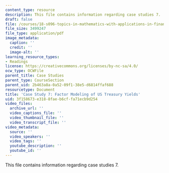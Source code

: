 ```yaml
---
content_type: resource
description: This file contains information regarding case studies 7.
draft: false
file: /courses/18-s096-topics-in-mathematics-with-applications-in-finance-fall-2013/3f158673e3188faeb6cffa71ecb9d254_MIT18_S096F13_CaseStudy7.pdf
file_size: 3499247
file_type: application/pdf
image_metadata:
  caption: ''
  credit: ''
  image-alt: ''
learning_resource_types:
- Readings
license: https://creativecommons.org/licenses/by-nc-sa/4.0/
ocw_type: OCWFile
parent_title: Case Studies
parent_type: CourseSection
parent_uid: 2b463a8a-0a52-09f1-38e5-d6814ffaf688
resourcetype: Document
title: 'Case Study 7: Factor Modeling of US Treasury Yields'
uid: 3f158673-e318-8fae-b6cf-fa71ecb9d254
video_files:
  archive_url: ''
  video_captions_file: ''
  video_thumbnail_file: ''
  video_transcript_file: ''
video_metadata:
  source: ''
  video_speakers: ''
  video_tags: ''
  youtube_description: ''
  youtube_id: ''
---
```

This file contains information regarding case studies 7.